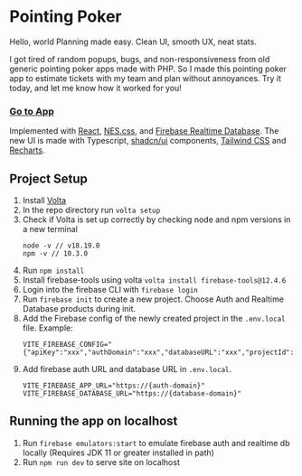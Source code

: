 # Pointing Poker


Hello, world
Planning made easy. Clean UI, smooth UX, neat stats. 

I got tired of random popups, bugs, and non-responsiveness from old generic pointing poker apps made with PHP. So I made this pointing poker app to estimate tickets with my team and plan without annoyances. Try it today, and let me know how it worked for you!

### [Go to App](https://pointingpoker.pages.dev/)

Implemented with [React](https://react.dev/), [NES.css](https://nostalgic-css.github.io/NES.css/#),  and [Firebase Realtime Database](https://firebase.google.com/products/realtime-database). The new UI is made with Typescript, [shadcn/ui](https://ui.shadcn.com/) components, [Tailwind CSS](https://tailwindcss.com/) and [Recharts](https://recharts.org/).

## Project Setup

1. Install [Volta](https://docs.volta.sh/guide/getting-started)
2. In the repo directory run `volta setup`
3. Check if Volta is set up correctly by checking node and npm versions in a new terminal
   ```
   node -v // v18.19.0
   npm -v // 10.3.0
   ```
4. Run `npm install`
5. Install firebase-tools using volta `volta install firebase-tools@12.4.6`
6. Login into the firebase CLI with `firebase login`
7. Run `firebase init` to create a new project. Choose Auth and Realtime Database products during init.
8. Add the Firebase config of the newly created project in the `.env.local` file. Example:
   ```
   VITE_FIREBASE_CONFIG="{"apiKey":"xxx","authDomain":"xxx","databaseURL":"xxx","projectId":"xxx","storageBucket":"xxx","messagingSenderId":"xxx","appId":"xxx"}"
   ```
9. Add firebase auth URL and database URL in `.env.local`.
   ```
   VITE_FIREBASE_APP_URL="https://{auth-domain}"
   VITE_FIREBASE_DATABASE_URL="https://{database-domain}"
   ```

## Running the app on localhost

1. Run `firebase emulators:start` to emulate firebase auth and realtime db locally (Requires JDK 11 or greater installed in path)
2. Run `npm run dev` to serve site on localhost
